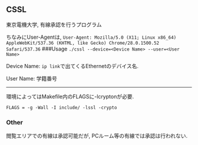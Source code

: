 ﻿## CSSL
東京電機大学, 有線承認を行うプログラム
   
ちなみにUser-Agentは,
  `User-Agent: Mozilla/5.0 (X11; Linux x86_64) AppleWebKit/537.36 (KHTML, like Gecko) Chrome/28.0.1500.52 Safari/537.36`
###Usage
`./cssl --device=<Device Name> --user=<User Name>`
   
Device Name: `ip link`で出てくるEthernetのデバイス名.
   
User Name: 学籍番号
***
環境によってはMakefile内のFLAGSに-lcryptonが必要.
   
`FLAGS = -g -Wall -I include/ -lssl -crypto`

### Other
閲覧エリアでの有線は承認可能だが, PCルーム等の有線では承認は行われない.

